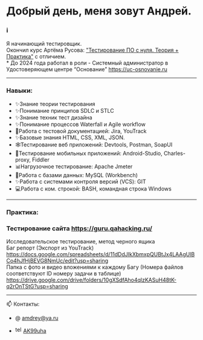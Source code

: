 # Добрый день, меня зовут Андрей.

### ℹ️ 
Я начинающий тестировщик. 
<br> Окончил курс Артёма Русова: <a href="https://stepik.org/course/171826/promo#toc">"Тестирование ПО с нуля. Теория + Практика"</a> с отличием.
<br> * До 2024 года работал в роли - Системный администратор в Удостоверяющем центре “Основание”
https://uc-osnovanie.ru

---
### Навыки:
- ✨Знание теории тестирования
- ✨Понимание принципов SDLC и STLC
- ✨Знание техник тест дизайна
- ✨Понимание процессов Waterfall и Agile workflow
- 📃Работа с тестовой документацией: Jira, YouTrack
- ✨Базовые знания HTML, CSS, XML, JSON.
- 🕸Тестирование веб приложений: Devtools, Postman, SoapUI
- 📱Тестирование мобильных приложений: Android-Studio, Charles-proxy, Fiddler
- 📊Нагрузочное тестирование: Apache Jmeter
- 📑Работа с базами данных: MySQL (Workbench)
- ✨Работа с системами контроля версий (VCS): GIT
- 💻Работа с ком. строкой: BASH, командная строка Windows
--- 
### Практика:
### Тестирование сайта https://guru.qahacking.ru/
Исследовательское тестирование, метод черного ящика
<br> Баг репорт (Экспорт из YouTrack)
<br> https://docs.google.com/spreadsheets/d/11dDdJIkXbmxpQUBtJx4LAAgUlBCo4hJfHjBEVG8NmUc/edit?usp=sharing
<br> Папка с фото и видео вложениями к каждому Багу (Номера файлов соответствуют ID номеру задачи в таблице)
<br> https://drive.google.com/drive/folders/10gXSdfAho4qlzKASuH48tK-q2rOnTStG?usp=sharing

---
📫 Контакты:
- @ amdrey@ya.ru

- <img src="https://cdn-icons-png.flaticon.com/512/2111/2111646.png" width="17" height="17" alt="telegram" />  <a href="https://t.me/AK99uha">AK99uha</a>
